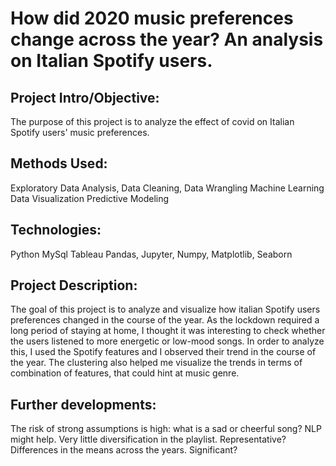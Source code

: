 # How did 2020 music preferences change across the year? An analysis on Italian Spotify users.


## Project Intro/Objective:
The purpose of this project is to analyze the effect of covid on Italian Spotify users' music preferences. 


## Methods Used:
Exploratory Data Analysis, Data Cleaning, Data Wrangling
Machine Learning 
Data Visualization
Predictive Modeling

## Technologies:
Python
MySql
Tableau
Pandas, Jupyter, Numpy, Matplotlib, Seaborn

## Project Description:
The goal of this project is to analyze and visualize how italian Spotify users preferences changed in the course of the year. As the lockdown required a long period of staying at home, I thought it was interesting to check whether the users listened to more energetic or low-mood songs. In order to analyze this, I used the Spotify features and I observed their trend in the course of the year. The clustering also helped me visualize the trends in terms of combination of features, that could hint at music genre. 


## Further developments:
The risk of strong assumptions is high: what is a sad or cheerful song? NLP might help. 
Very little diversification in the playlist. Representative?
Differences in the means across the years. Significant?

